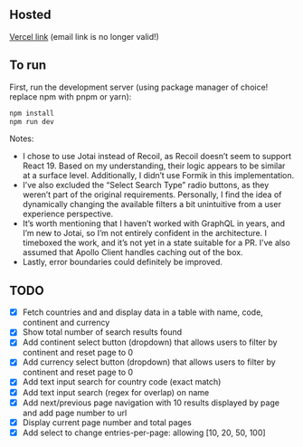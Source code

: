 ## Hosted

[Vercel link](https://tryit-countries.vercel.app/) (email link is no longer valid!)

## To run

First, run the development server (using package manager of choice! replace npm with pnpm or yarn):

```bash
npm install
npm run dev
```

Notes:

- I chose to use Jotai instead of Recoil, as Recoil doesn’t seem to support React 19. Based on my understanding, their logic appears to be similar at a surface level. Additionally, I didn’t use Formik in this implementation.
- I’ve also excluded the “Select Search Type” radio buttons, as they weren’t part of the original requirements. Personally, I find the idea of dynamically changing the available filters a bit unintuitive from a user experience perspective.
- It’s worth mentioning that I haven’t worked with GraphQL in years, and I’m new to Jotai, so I’m not entirely confident in the architecture. I timeboxed the work, and it’s not yet in a state suitable for a PR. I’ve also assumed that Apollo Client handles caching out of the box.
- Lastly, error boundaries could definitely be improved.

## TODO

- [x] Fetch countries and and display data in a table with name, code, continent and currency
- [x] Show total number of search results found
- [x] Add continent select button (dropdown) that allows users to filter by continent and reset page to 0
- [x] Add currency select button (dropdown) that allows users to filter by continent and reset page to 0
- [x] Add text input search for country code (exact match)
- [x] Add text input search (regex for overlap) on name
- [x] Add next/previous page navigation with 10 results displayed by page and add page number to url
- [x] Display current page number and total pages
- [x] Add select to change entries-per-page: allowing [10, 20, 50, 100]
